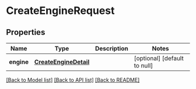 # CreateEngineRequest

## Properties
Name | Type | Description | Notes
------------ | ------------- | ------------- | -------------
**engine** | [**CreateEngineDetail**](CreateEngineDetail.md) |  | [optional] [default to null]

[[Back to Model list]](../README.md#documentation-for-models) [[Back to API list]](../README.md#documentation-for-api-endpoints) [[Back to README]](../README.md)


